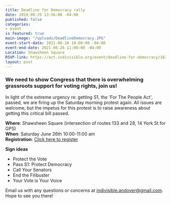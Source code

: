 ```yaml
---
title: Deadline for Democracy rally
date: 2019-08-25 13:56:00 -04:00
published: false
categories:
- event
is featured: true
main-image: "/uploads/DeadlineDemocracy.JPG"
event-start-date: 2021-06-26 10:00:00 -04:00
event-end-date: 2021-06-26 11:00:00 -04:00
Location: Shawsheen Square
RSVP-link: https://act.indivisible.org/event/deadline-for-democracy/163277/signup/
layout: post
---
```


### We need to show Congress that there is overwhelming grassroots support for voting rights, join us!

In light of the extreme urgency re: getting S1, the 'For The People Act', passed, we are firing up the Saturday morning protest again. All issues are welcome, but the impetus for this protest is to raise awareness about getting this critical bill passed.

**Where**: Shawsheen Square (intersection of routes 133 and 28, 14 York St for GPS)<br>
**When**: Saturday June 26th 10:00-11:00 am<br>
**Registration**: [Click here to register](https://act.indivisible.org/event/deadline-for-democracy/163277/signup/)

**Sign ideas**
* Protect the Vote
* Pass S1: Protect Democracy
* Call Your Senators
* End the Filibuster
* Your Vote is Your Voice

Email us with any questions or concerns at indivisible.andover@gmail.com. Hope to see you there!

